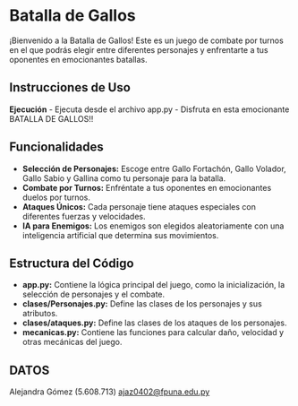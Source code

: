 # Batalla de Gallos

¡Bienvenido a la Batalla de Gallos! Este es un juego de combate por turnos en el que podrás elegir entre diferentes personajes y enfrentarte a tus oponentes en emocionantes batallas.

## Instrucciones de Uso

 **Ejecución**
	- Ejecuta desde el archivo app.py
	- Disfruta en esta emocionante BATALLA DE GALLOS!!

## Funcionalidades

- **Selección de Personajes:** Escoge entre Gallo Fortachón, Gallo Volador, Gallo Sabio y Gallina como tu personaje para la batalla.
- **Combate por Turnos:** Enfréntate a tus oponentes en emocionantes duelos por turnos.
- **Ataques Únicos:** Cada personaje tiene ataques especiales con diferentes fuerzas y velocidades.
- **IA para Enemigos:** Los enemigos son elegidos aleatoriamente con una inteligencia artificial que determina sus movimientos.

## Estructura del Código

- **app.py:** Contiene la lógica principal del juego, como la inicialización, la selección de personajes y el combate.
- **clases/Personajes.py:** Define las clases de los personajes y sus atributos.
- **clases/ataques.py:** Define las clases de los ataques de los personajes.
- **mecanicas.py:** Contiene las funciones para calcular daño, velocidad y otras mecánicas del juego.

## DATOS
Alejandra Gómez (5.608.713) ajaz0402@fpuna.edu.py
